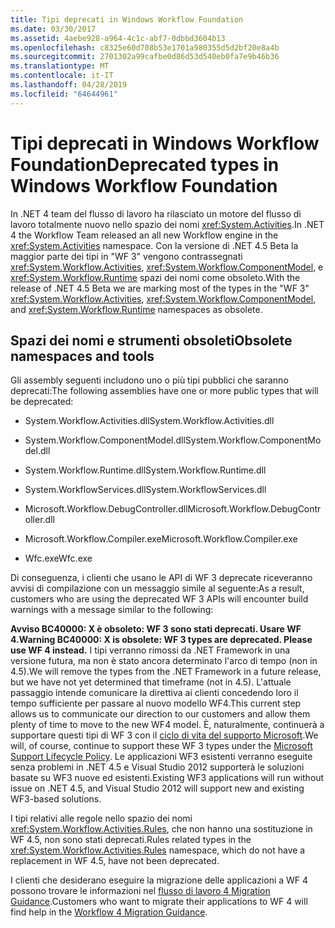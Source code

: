 ```yaml
---
title: Tipi deprecati in Windows Workflow Foundation
ms.date: 03/30/2017
ms.assetid: 4aebe928-a964-4c1c-abf7-0dbbd3604b13
ms.openlocfilehash: c8325e60d708b53e1701a980355d5d2bf20e8a4b
ms.sourcegitcommit: 2701302a99cafbe0d86d53d540eb0fa7e9b46b36
ms.translationtype: MT
ms.contentlocale: it-IT
ms.lasthandoff: 04/28/2019
ms.locfileid: "64644961"
---
```

# <a name="deprecated-types-in-windows-workflow-foundation"></a><span data-ttu-id="4ab4a-102">Tipi deprecati in Windows Workflow Foundation</span><span class="sxs-lookup"><span data-stu-id="4ab4a-102">Deprecated types in Windows Workflow Foundation</span></span>
<span data-ttu-id="4ab4a-103">In .NET 4 team del flusso di lavoro ha rilasciato un motore del flusso di lavoro totalmente nuovo nello spazio dei nomi <xref:System.Activities>.</span><span class="sxs-lookup"><span data-stu-id="4ab4a-103">In .NET 4 the Workflow Team released an all new Workflow engine in the <xref:System.Activities> namespace.</span></span> <span data-ttu-id="4ab4a-104">Con la versione di .NET 4.5 Beta la maggior parte dei tipi in "WF 3" vengono contrassegnati <xref:System.Workflow.Activities>, <xref:System.Workflow.ComponentModel>, e <xref:System.Workflow.Runtime> spazi dei nomi come obsoleto.</span><span class="sxs-lookup"><span data-stu-id="4ab4a-104">With the release of .NET 4.5 Beta we are marking most of the types in the "WF 3" <xref:System.Workflow.Activities>, <xref:System.Workflow.ComponentModel>, and  <xref:System.Workflow.Runtime> namespaces as obsolete.</span></span>  
  
## <a name="obsolete-namespaces-and-tools"></a><span data-ttu-id="4ab4a-105">Spazi dei nomi e strumenti obsoleti</span><span class="sxs-lookup"><span data-stu-id="4ab4a-105">Obsolete namespaces and tools</span></span>  
 <span data-ttu-id="4ab4a-106">Gli assembly seguenti includono uno o più tipi pubblici che saranno deprecati:</span><span class="sxs-lookup"><span data-stu-id="4ab4a-106">The following assemblies have one or more public types that will be deprecated:</span></span>  
  
- <span data-ttu-id="4ab4a-107">System.Workflow.Activities.dll</span><span class="sxs-lookup"><span data-stu-id="4ab4a-107">System.Workflow.Activities.dll</span></span>  
  
- <span data-ttu-id="4ab4a-108">System.Workflow.ComponentModel.dll</span><span class="sxs-lookup"><span data-stu-id="4ab4a-108">System.Workflow.ComponentModel.dll</span></span>  
  
- <span data-ttu-id="4ab4a-109">System.Workflow.Runtime.dll</span><span class="sxs-lookup"><span data-stu-id="4ab4a-109">System.Workflow.Runtime.dll</span></span>  
  
- <span data-ttu-id="4ab4a-110">System.WorkflowServices.dll</span><span class="sxs-lookup"><span data-stu-id="4ab4a-110">System.WorkflowServices.dll</span></span>  
  
- <span data-ttu-id="4ab4a-111">Microsoft.Workflow.DebugController.dll</span><span class="sxs-lookup"><span data-stu-id="4ab4a-111">Microsoft.Workflow.DebugController.dll</span></span>  
  
- <span data-ttu-id="4ab4a-112">Microsoft.Workflow.Compiler.exe</span><span class="sxs-lookup"><span data-stu-id="4ab4a-112">Microsoft.Workflow.Compiler.exe</span></span>  
  
- <span data-ttu-id="4ab4a-113">Wfc.exe</span><span class="sxs-lookup"><span data-stu-id="4ab4a-113">Wfc.exe</span></span>  
  
 <span data-ttu-id="4ab4a-114">Di conseguenza, i clienti che usano le API di WF 3 deprecate riceveranno avvisi di compilazione con un messaggio simile al seguente:</span><span class="sxs-lookup"><span data-stu-id="4ab4a-114">As a result, customers who are using the deprecated WF 3 APIs will encounter build warnings with a message similar to the following:</span></span>  
  
 <span data-ttu-id="4ab4a-115">**Avviso BC40000: X è obsoleto: WF 3 sono stati deprecati. Usare WF 4.**</span><span class="sxs-lookup"><span data-stu-id="4ab4a-115">**Warning BC40000: X is obsolete: WF 3 types are deprecated. Please use WF 4 instead.**</span></span> <span data-ttu-id="4ab4a-116">I tipi verranno rimossi da .NET Framework in una versione futura, ma non è stato ancora determinato l'arco di tempo (non in 4.5).</span><span class="sxs-lookup"><span data-stu-id="4ab4a-116">We will remove the types from the .NET Framework in a future release, but we have not yet determined that timeframe (not in 4.5).</span></span> <span data-ttu-id="4ab4a-117">L'attuale passaggio intende comunicare la direttiva ai clienti concedendo loro il tempo sufficiente per passare al nuovo modello WF4.</span><span class="sxs-lookup"><span data-stu-id="4ab4a-117">This current step allows us to communicate our direction to our customers and allow them plenty of time to move to the new WF4 model.</span></span> <span data-ttu-id="4ab4a-118">È, naturalmente, continuerà a supportare questi tipi di WF 3 con il [ciclo di vita del supporto Microsoft](https://aka.ms/MicrosoftSupportLifecycle).</span><span class="sxs-lookup"><span data-stu-id="4ab4a-118">We will, of course, continue to support these WF 3 types under the [Microsoft Support Lifecycle Policy](https://aka.ms/MicrosoftSupportLifecycle).</span></span> <span data-ttu-id="4ab4a-119">Le applicazioni WF3 esistenti verranno eseguite senza problemi in .NET 4.5 e Visual Studio 2012 supporterà le soluzioni basate su WF3 nuove ed esistenti.</span><span class="sxs-lookup"><span data-stu-id="4ab4a-119">Existing WF3 applications will run without issue on .NET 4.5, and Visual Studio 2012 will support new and existing WF3-based solutions.</span></span>  
  
 <span data-ttu-id="4ab4a-120">I tipi relativi alle regole nello spazio dei nomi <xref:System.Workflow.Activities.Rules>, che non hanno una sostituzione in WF 4.5, non sono stati deprecati.</span><span class="sxs-lookup"><span data-stu-id="4ab4a-120">Rules related types in the <xref:System.Workflow.Activities.Rules> namespace, which do not have a replacement in WF 4.5, have not been deprecated.</span></span>  
  
 <span data-ttu-id="4ab4a-121">I clienti che desiderano eseguire la migrazione delle applicazioni a WF 4 possono trovare le informazioni nel [flusso di lavoro 4 Migration Guidance](migration-guidance.md).</span><span class="sxs-lookup"><span data-stu-id="4ab4a-121">Customers who want to migrate their applications to WF 4 will find help in the [Workflow 4 Migration Guidance](migration-guidance.md).</span></span>
